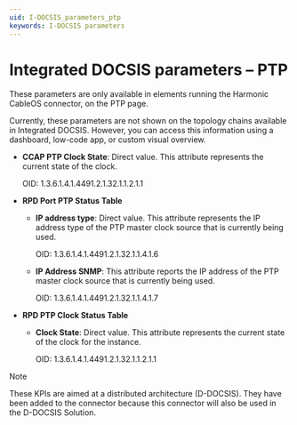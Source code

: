 ```yaml
---
uid: I-DOCSIS_parameters_ptp
keywords: I-DOCSIS parameters
---
```


# Integrated DOCSIS parameters – PTP

These parameters are only available in elements running the Harmonic CableOS connector, on the PTP page.

Currently, these parameters are not shown on the topology chains available in Integrated DOCSIS. However, you can access this information using a dashboard, low-code app, or custom visual overview.

- **CCAP PTP Clock State**: Direct value. This attribute represents the current state of the clock.

  OID: 1.3.6.1.4.1.4491.2.1.32.1.1.2.1.1

- **RPD Port PTP Status Table**

  - **IP address type**: Direct value. This attribute represents the IP address type of the PTP master clock source that is currently being used.

    OID: 1.3.6.1.4.1.4491.2.1.32.1.1.4.1.6

  - **IP Address SNMP**: This attribute reports the IP address of the PTP master clock source that is currently being used.

    OID: 1.3.6.1.4.1.4491.2.1.32.1.1.4.1.7

- **RPD PTP Clock Status Table**

  - **Clock State**: Direct value. This attribute represents the current state of the clock for the instance.

    OID: 1.3.6.1.4.1.4491.2.1.32.1.1.2.1.1

> [!NOTE]
> These KPIs are aimed at a distributed architecture (D-DOCSIS). They have been added to the connector because this connector will also be used in the D-DOCSIS Solution.
